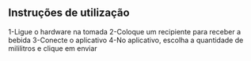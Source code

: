 
## Instruções de utilização

1-Ligue o hardware na tomada
2-Coloque um recipiente para receber a bebida
3-Conecte o aplicativo
4-No aplicativo, escolha a quantidade de mililitros e clique em enviar
